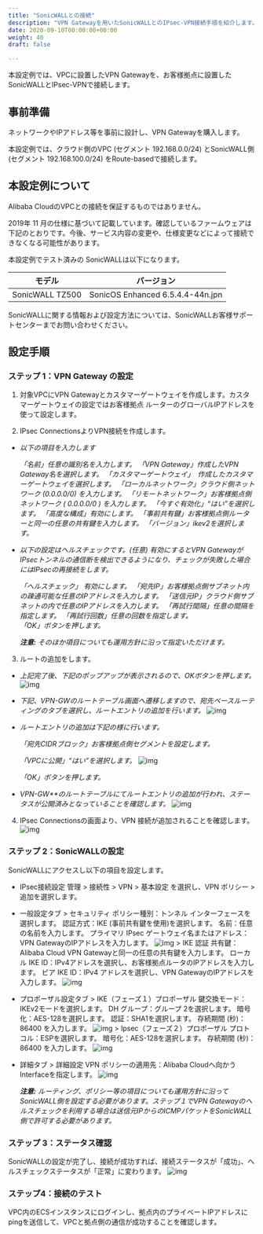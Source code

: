 ```yaml
---
title: "SonicWALLとの接続"
description: "VPN Gatewayを用いたSonicWALLとのIPsec-VPN接続手順を紹介します。"
date: 2020-09-10T00:00:00+00:00
weight: 40
draft: false

---
```


<!-- descriptionがコンテンツの前に表示されます -->

<!-- コンテンツを書くときはこの下に記載ください -->



本設定例では、VPCに設置したVPN Gatewayを、お客様拠点に設置したSonicWALLとIPsec-VPNで接続します。

## 事前準備

ネットワークやIPアドレス等を事前に設計し、VPN Gatewayを購入します。

本設定例では、クラウド側のVPC (セグメント 192.168.0.0/24) とSonicWALL側 (セグメント 192.168.100.0/24) をRoute-basedで接続します。

## 本設定例について

Alibaba CloudのVPCとの接続を保証するものではありません。

2019年 11 月の仕様に基づいて記載しています。確認しているファームウェアは下記のとおりです。今後、サービス内容の変更や、仕様変更などによって接続できなくなる可能性があります。

本設定例でテスト済みの SonicWALLは以下になります。

| **モデル**      | **バージョン**                    |
| --------------- | --------------------------------- |
| SonicWALL TZ500 | SonicOS Enhanced  6.5.4.4-44n.jpn |

SonicWALLに関する情報および設定方法については、SonicWALLお客様サポートセンターまでお問い合わせください。

## 設定手順

### ステップ 1：VPN Gateway の設定

1. 対象VPCにVPN Gatewayとカスタマーゲートウェイを作成します。カスタマーゲートウェイの設定ではお客様拠点 ルーターのグローバルIPアドレスを使って設定します。

2. IPsec ConnectionsよりVPN接続を作成します。

- *以下の項目を入力します*

  *「名前」任意の識別名を入力します。*
  *「VPN Gateway」作成したVPN Gateway名を選択します。*
  *「カスタマーゲートウェイ」　作成したカスタマーゲートウェイを選択します。*
  *「ローカルネットワーク」クラウド側ネットワーク (0.0.0.0/0) を入力します。*
  *「リモートネットワーク」お客様拠点側ネットワーク ( 0.0.0.0/0 ) を入力します。*
  *「今すぐ有効化」“はい”を選択します。*
  *「高度な構成」有効にします。*
  *「事前共有鍵」お客様拠点側ルーターと同一の任意の共有鍵を入力します。*
  *「バージョン」ikev2を選択します。*

- *以下の設定はヘルスチェックです。(任意)*
  *有効にするとVPN GatewayがIPsecトンネルの通信断を検出できるようになり、チェックが失敗した場合にはIPsecの再接続をします。*

  *「ヘルスチェック」 有効にします。*
  *「宛先IP」お客様拠点側サブネット内の疎通可能な任意のIPアドレスを入力します。*
  *「送信元IP」クラウド側サブネットの内で任意のIPアドレスを入力します。*
  *「再試行間隔」任意の間隔を指定します。*
  *「再試行回数」任意の回数を指定します。*  
  *「OK」ボタンを押します。*

  ***注意:*** *そのほか項目についても運用方針に沿って指定いただけます。*

3. ルートの追加をします。

- *上記完了後、下記のポップアップが表示されるので、OKボタンを押します。*
  ![img](https://raw.githubusercontent.com/sbcloud/help/master/content/best-practice/network/imgs/cm-001.png)

- *下記、VPN-GWのルートテーブル画面へ遷移しますので、宛先ベースルーティングのタブを選択し、ルートエントリの追加を行います。*
  ![img](https://raw.githubusercontent.com/sbcloud/help/master/content/best-practice/network/imgs/cm-002.png)

- *ルートエントリの追加は下記の様に行います。*

  *「宛先CIDRブロック」お客様拠点側セグメントを設定します。*

  *「VPCに公開」“はい”を選択します。*
  ![img](https://raw.githubusercontent.com/sbcloud/help/master/content/best-practice/network/imgs/cm-003.png)

  *「OK」ボタンを押します。*

- *VPN-GW**のルートテーブルにてルートエントリの追加が行われ、ステータスが公開済みとなっていることを確認します。*
  ![img](https://raw.githubusercontent.com/sbcloud/help/master/content/best-practice/network/imgs/cm-004.png)

4. IPsec Connectionsの画面より、VPN 接続が追加されることを確認します。
    ![img](https://raw.githubusercontent.com/sbcloud/help/master/content/best-practice/network/imgs/cm-005.png)

### ステップ 2：SonicWALLの設定

SonicWALLにアクセスし以下の項目を設定します。

- IPsec接続設定
管理 > 接続性 > VPN > 基本設定 を選択し、VPN ポリシー > 追加を選択します。

- 一般設定タブ
\> セキュリティ
ポリシー種別：トンネル インターフェースを選択します。
認証方式：IKE (事前共有鍵を使用)を選択します。
名前：任意の名前を入力します。
プライマリ IPsec ゲートウェイ名またはアドレス：VPN GatewayのIPアドレスを入力します。
  ![img](https://raw.githubusercontent.com/sbcloud/help/master/content/best-practice/network/imgs/sw-001.png)
\> IKE 認証
共有鍵：Alibaba Cloud VPN Gatewayと同一の任意の共有鍵を入力します。
ローカル IKE ID：IPv4アドレスを選択し、お客様拠点ルータのIPアドレスを入力します。
ピア IKE ID：IPv4 アドレスを選択し、VPN GatewayのIPアドレスを入力します。
  ![img](https://raw.githubusercontent.com/sbcloud/help/master/content/best-practice/network/imgs/sw-002.png)

- プロポーザル設定タブ
\> IKE（フェーズ１）プロポーザル
鍵交換モード：IKEv2モードを選択します。
DH グループ：グループ 2を選択します。
暗号化：AES-128を選択します。
認証：SHA1を選択します。
存続期間 (秒)：86400 を入力します。
  ![img](https://raw.githubusercontent.com/sbcloud/help/master/content/best-practice/network/imgs/sw-003.png)
\> Ipsec（フェーズ２）プロポーザル
プロトコル：ESPを選択します。
暗号化：AES-128を選択します。
存続期間 (秒)：86400 を入力します。
  ![img](https://raw.githubusercontent.com/sbcloud/help/master/content/best-practice/network/imgs/sw-004.png)

- 詳細タブ
\> 詳細設定
VPN ポリシーの適用先：Alibaba Cloudへ向かうInterfaceを指定します。
  ![img](https://raw.githubusercontent.com/sbcloud/help/master/content/best-practice/network/imgs/sw-005.png)

  ***注意:*** *ルーティング、ポリシー等の項目についても運用方針に沿ってSonicWALL側を設定する必要があります。ステップ１でVPN Gatewayのヘルスチェックを利用する場合は送信元IPからのICMPパケットをSonicWALL側で許可する必要があります。*

### ステップ 3：ステータス確認

SonicWALLの設定が完了し、接続が成功すれば、接続ステータスが「成功」、ヘルスチェックステータスが「正常」に変わります。
  ![img](https://raw.githubusercontent.com/sbcloud/help/master/content/best-practice/network/imgs/cm-006.png)

### ステップ4：接続のテスト

VPC内のECSインスタンスにログインし、拠点内のプライベートIPアドレスにpingを送信して、VPCと拠点側の通信が成功することを確認します。
